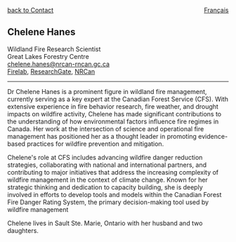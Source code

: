 <a href="../../contact" target="_self" style="float: left;"> back to Contact </a>
<a href="https://cffdrs.github.io/website_fr/contact/Chelene_Hanes/" target="_self" style="float: right;"> Français </a>
<br>

## Chelene Hanes
Wildland Fire Research Scientist  
Great Lakes Forestry Centre  
[chelene.hanes@nrcan-rncan.gc.ca](mailto:chelene.hanes@nrcan-rncan.gc.ca)  
[Firelab](http://www.firelab.utoronto.ca/people/ch/), [ResearchGate](https://www.researchgate.net/profile/Chelene-Hanes), [NRCan](https://cfs.nrcan.gc.ca/employees/read/ckrezek)  

---

Dr Chelene Hanes is a prominent figure in wildland fire management, currently serving as a key expert at the Canadian Forest Service (CFS). With extensive experience in fire behavior research, fire weather, and drought impacts on wildfire activity, Chelene has made significant contributions to the understanding of how environmental factors influence fire regimes in Canada. Her work at the intersection of science and operational fire management has positioned her as a thought leader in promoting evidence-based practices for wildfire prevention and mitigation.  

Chelene's role at CFS includes advancing wildfire danger reduction strategies, collaborating with national and international partners, and contributing to major initiatives that address the increasing complexity of wildfire management in the context of climate change. Known for her strategic thinking and dedication to capacity building, she is deeply involved in efforts to develop tools and models within the Canadian Forest Fire Danger Rating System, the primary decision-making tool used by wildfire management  

Chelene lives in Sault Ste. Marie, Ontario with her husband and two daughters. 
